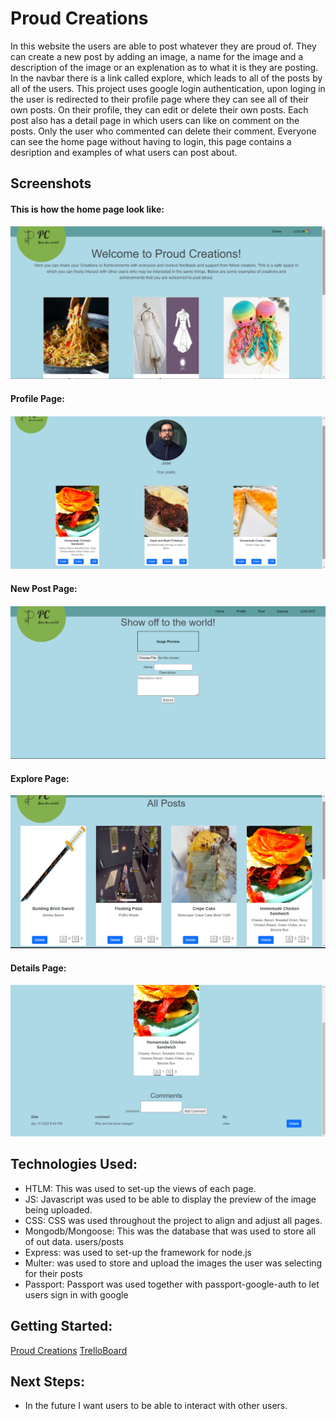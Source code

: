 # Proud Creations
In this website the users are able to post whatever they are proud of. They can create a new post by adding an image, a name for the image and a description of the image or an explenation as to what it is they are posting. In the navbar there is a link called explore, which leads to all of the posts by all of the users. This project uses google login authentication, upon loging in the user is redirected to their profile page where they can see all of their own posts. On their profile, they can edit or delete their own posts. Each post also has a detail page in which users can like on comment on the posts. Only the user who commented can delete their comment. Everyone can see the home page without having to login, this page contains a desription and examples of what users can post about.

## Screenshots
#### This is how the home page look like:
![Home Page](/public/images/home.png)
#### Profile Page:
![Profile Page](/public/images/profile.png)
#### New Post Page:
![Home Page](/public/images/new-post.png)
#### Explore Page:
![Home Page](/public/images/all-posts.png)
#### Details Page:
![Home Page](/public/images/comment.png)

## Technologies Used:
* HTLM: This was used to set-up the views of each page.
* JS:  Javascript was used to be able to display the preview of the image being uploaded.
* CSS: CSS was used throughout the project to align and adjust all pages.
* Mongodb/Mongoose: This was the database that was used to store all of out data. users/posts
* Express: was used to set-up the framework for node.js
* Multer: was used to store and upload the images the user was selecting for their posts
* Passport: Passport was used together with passport-google-auth to let users sign in with google

## Getting Started:
[Proud Creations](https://proud-creations.herokuapp.com/)
[TrelloBoard](https://trello.com/b/aSNI4uhi/project-2)

## Next Steps:
* In the future I want users to be able to interact with other users.
